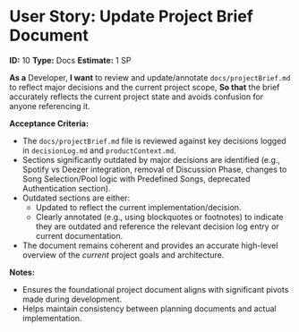 # User Story: Update Project Brief Document

**ID:** 10
**Type:** Docs
**Estimate:** 1 SP

**As a** Developer,
**I want** to review and update/annotate `docs/projectBrief.md` to reflect major decisions and the current project scope,
**So that** the brief accurately reflects the current project state and avoids confusion for anyone referencing it.

**Acceptance Criteria:**

*   The `docs/projectBrief.md` file is reviewed against key decisions logged in `decisionLog.md` and `productContext.md`.
*   Sections significantly outdated by major decisions are identified (e.g., Spotify vs Deezer integration, removal of Discussion Phase, changes to Song Selection/Pool logic with Predefined Songs, deprecated Authentication section).
*   Outdated sections are either:
    *   Updated to reflect the current implementation/decision.
    *   Clearly annotated (e.g., using blockquotes or footnotes) to indicate they are outdated and reference the relevant decision log entry or current documentation.
*   The document remains coherent and provides an accurate high-level overview of the *current* project goals and architecture.

**Notes:**

*   Ensures the foundational project document aligns with significant pivots made during development.
*   Helps maintain consistency between planning documents and actual implementation.